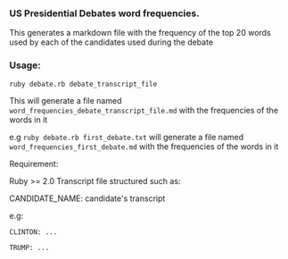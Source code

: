 ### US Presidential Debates word frequencies.

This generates a markdown file with the frequency of the top 20 words used by each of the candidates used during the debate


### Usage:

`ruby debate.rb debate_transcript_file`

This will generate a file named `word_frequencies_debate_transcript_file.md` with the frequencies of the words in it

e.g `ruby debate.rb first_debate.txt` will generate a file named `word_frequencies_first_debate.md` with the frequencies of the words in it

Requirement:

Ruby >= 2.0
Transcript file structured such as:

CANDIDATE_NAME: candidate's transcript

e.g:

```
CLINTON: ...

TRUMP: ...

```
